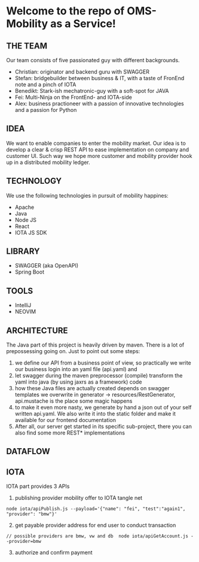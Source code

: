 # Welcome to the repo of OMS-Mobility as a Service!



## THE TEAM

Our team consists of five passionated guy with different backgrounds.

 - Christian: originator and backend guru with SWAGGER
 - Stefan:    bridgebuilder between business & IT, with a taste of FronEnd note and a pinch of IOTA
 - Benedikt:  Stark-ish mechatronic-guy with a soft-spot for JAVA
 - Fei:       Multi-Ninja on the FrontEnd- and IOTA-side
 - Alex:      business practioneer with a passion of innovative technologies and a passion for Python 
 
 
## IDEA
We want to enable companies to enter the mobility market. Our idea is to develop a clear & crisp REST API to ease implementation on 
company and customer UI. Such way we hope more customer and mobility provider hook up in a distributed mobility ledger.

## TECHNOLOGY
We use the following technologies in pursuit of mobility happines:

 - Apache
 - Java
 - Node JS
 - React
 - IOTA JS SDK
 
## LIBRARY

 - SWAGGER (aka OpenAPI)
 - Spring Boot
 
## TOOLS

 - IntelliJ
 - NEOVIM

## ARCHITECTURE
The Java part of this project is heavily driven by maven. There is a lot of prepossessing going on. Just to point out some steps:
1. we define our API from a business point of view, so practically we write our business login into an yaml file (api.yaml) and
2. let swagger during the maven preprocessor (compile) transform the yaml into java (by using jaxrs as a framework) code
3. how these Java files are actually created depends on swagger templates we overwrite in generator -> resources/RestGenerator, api.mustache is the place some magic happens
4. to make it even more nasty, we generate by hand a json out of your self written api.yaml. We also write it into the static folder and make it available for our frontend documentation
5. After all, our server get started in its specific sub-project, there you can also find some more REST* implementations

## DATAFLOW

## IOTA

IOTA part provides 3 APIs

1. publishing provider mobility offer to IOTA tangle net

`
node iota/apiPublish.js --payload='{"name": "fei", "test":"again1", "provider": "bmw"}'
`

2. get payable provider address for end user to conduct transaction

`
// possible providers are bmw, vw and db 
node iota/apiGetAccount.js --provider=bmw
`

3. authorize and confirm payment

